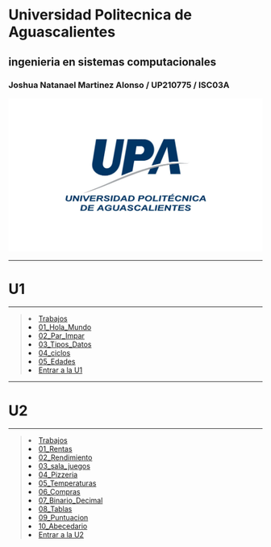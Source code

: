 # Universidad Politecnica de Aguascalientes 
## ingenieria en sistemas computacionales 
### Joshua Natanael Martinez Alonso / UP210775 / ISC03A

![m](U1/Imagenes/UPA2.jpg)

- - -
# U1
- - -

>[<li>Trabajos</li>](https://github.com/UP210775/UP210775_CPP/blob/main/U1/01_Hola_mundo.cpp)
>[<li>01_Hola_Mundo</li>](https://github.com/UP210775/UP210775_CPP/blob/main/U1/01_Hola_mundo.cpp)
>[<li>02_Par_Impar</li>](https://github.com/UP210775/UP210775_CPP/blob/main/U1/02_par_Impar.cpp)
>[<li>03_Tipos_Datos</li>](https://github.com/UP210775/UP210775_CPP/blob/main/U1/03_Tipos_Datos.cpp)
>[<li>04_ciclos</li>](https://github.com/UP210775/UP210775_CPP/blob/main/U1/04_ciclos.cpp)
>[<li>05_Edades</li>](https://github.com/UP210775/UP210775_CPP/blob/main/U1/README.md)
>[<li>Entrar a la U1</li>](https://github.com/UP210775/UP210775_CPP/tree/main/U1)

- - - 
# U2
- - -

>[<li>Trabajos</li>](https://github.com/UP210775/UP210775_CPP/blob/main/U2/01_Rentas.cpp)
>[<li>01_Rentas</li>](https://github.com/UP210775/UP210775_CPP/blob/main/U2/01_Rentas.cpp)
>[<li>02_Rendimiento</li>](https://github.com/UP210775/UP210775_CPP/blob/main/U2/02_Rendimiento.cpp)
>[<li>03_sala_juegos</li>](https://github.com/UP210775/UP210775_CPP/blob/main/U2/03_sala_juegos.cpp)
>[<li>04_Pizzeria</li>](https://github.com/UP210775/UP210775_CPP/blob/main/U2/04_pizzeria.cpp)
>[<li>05_Temperaturas</li>](https://github.com/UP210775/UP210775_CPP/blob/main/U2/05_temperaturas.cpp)
>[<li>06_Compras</li>](https://github.com/UP210775/UP210775_CPP/blob/main/U2/06_compras.cpp)
>[<li>07_Binario_Decimal</li>](https://github.com/UP210775/UP210775_CPP/blob/main/U2/07_Binario_Decimal.cpp)
>[<li>08_Tablas</li>](https://github.com/UP210775/UP210775_CPP/blob/main/U2/08_Tablas.cpp)
>[<li>09_Puntuacion</li>](https://github.com/UP210775/UP210775_CPP/blob/main/U2/09_puntuacion.cpp)
>[<li>10_Abecedario</li>](https://github.com/UP210775/UP210775_CPP/blob/main/U2/10_Abecedario.CPP)
>[<li>Entrar a la U2</li>](https://github.com/UP210775/UP210775_CPP/tree/main/U2)